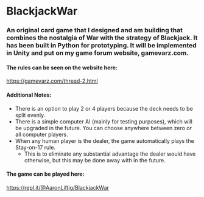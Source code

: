 # BlackjackWar
### An original card game that I designed and am building that combines the nostalgia of War with the strategy of Blackjack. It has been built in Python for prototyping. It will be implemented in Unity and put on my game forum website, gamevarz.com.

#### The rules can be seen on the website here:
https://gamevarz.com/thread-2.html

#### Additional Notes:
- There is an option to play 2 or 4 players because the deck needs to be split evenly.
- There is a simple computer AI (mainly for testing purposes), which will be upgraded in the future. You can choose anywhere between zero or all computer players.
- When any human player is the dealer, the game automatically plays the Stay-on-17 rule.
  - This is to eliminate any substantial advantage the dealer would have otherwise, but this may be done away with in the future.

#### The game can be played here:
https://repl.it/@AaronLiftig/BlackjackWar

